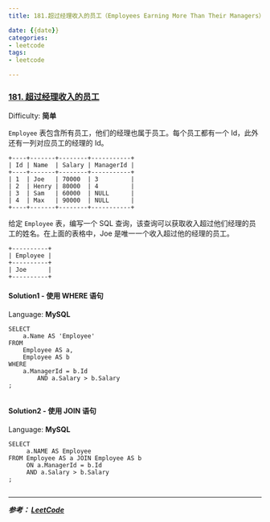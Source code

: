 ```yaml
---
title: 181.超过经理收入的员工（Employees Earning More Than Their Managers）

date: {{date}}
categories:
- leetcode
tags:
- leetcode

---
```

### [181\. 超过经理收入的员工](https://leetcode-cn.com/problems/employees-earning-more-than-their-managers/)

Difficulty: **简单**


`Employee` 表包含所有员工，他们的经理也属于员工。每个员工都有一个 Id，此外还有一列对应员工的经理的 Id。

```
+----+-------+--------+-----------+
| Id | Name  | Salary | ManagerId |
+----+-------+--------+-----------+
| 1  | Joe   | 70000  | 3         |
| 2  | Henry | 80000  | 4         |
| 3  | Sam   | 60000  | NULL      |
| 4  | Max   | 90000  | NULL      |
+----+-------+--------+-----------+
```

给定 `Employee` 表，编写一个 SQL 查询，该查询可以获取收入超过他们经理的员工的姓名。在上面的表格中，Joe 是唯一一个收入超过他的经理的员工。

```
+----------+
| Employee |
+----------+
| Joe      |
+----------+
```


#### Solution1 - 使用 WHERE 语句

Language: **MySQL**

```mysql
SELECT
    a.Name AS 'Employee'
FROM
    Employee AS a,
    Employee AS b
WHERE
    a.ManagerId = b.Id
        AND a.Salary > b.Salary
;
​
```

#### Solution2 - 使用 JOIN 语句

Language: **MySQL**

```mysql
SELECT
     a.NAME AS Employee
FROM Employee AS a JOIN Employee AS b
     ON a.ManagerId = b.Id
     AND a.Salary > b.Salary
;
​
```


---
***参考：
[LeetCode](https://leetcode-cn.com/problems/employees-earning-more-than-their-managers/solution/chao-guo-jing-li-shou-ru-de-yuan-gong-by-leetcode/)***
